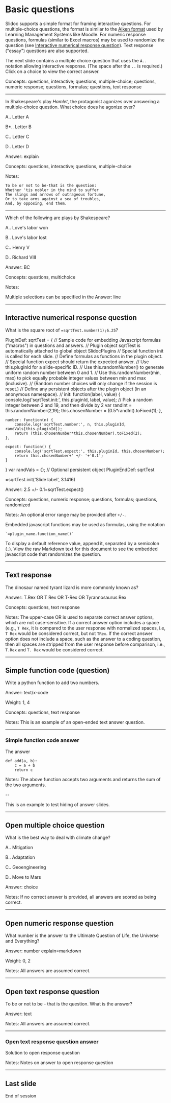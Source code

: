 <!--slidoc-defaults --pace=1 --features=grade_response,quote_response -->
# Basic questions

Slidoc supports a simple format for framing interactive questions.
For multiple-choice questions, the format is similar to the
[Aiken format](https://docs.moodle.org/24/en/Aiken_format) used by
Learning Management Systems like Moodle. For numeric response
questions, formulas (similar to Excel macros) may be used to randomize
the question (see [Interactive numerical response question](#)). Text
response ("essay") questions are also supported.

The next slide contains a multiple choice question that uses the `A.. `
notation allowing interactive response. (The space after the `..` is
required.) Click on a choice to view the correct answer.

Concepts: questions, interactive; questions, multiple-choice;
questions, numeric response; questions, formulas; questions, text
response

<script>
var choices = ['A', 'B', 'C', 'D'];
function randChoice() {return choices[Math.floor(Math.random()*choices.length)];}
var TestScripts = {};
TestScripts.basic = [
  ['-ready'],
  ['+loginPrompt', 0, 500, 'login'],
  ['+lateTokenDialog', 0, 0, 'lateToken', ['none']],
  ['initSession', 0, 0, 'reset'],
  ['initSlideView', 2, 500, 'choice', [randChoice(), 'Just because ...']],
  ['answerTally', 3, 500, 'choice', [randChoice(), 'C']],
  ['answerTally', 4, 500, 'input', [5.5]],
  ['answerTally', 5, 500, 'input', ['T. Rex']],
  ['answerTally', 6, 500, 'textarea', ['def add(a,b):\n    return a+b\n']],
  ['answerTally', 8, 500, 'choice', [randChoice()]],
  ['answerTally', 9, 500, 'input', [42, 'According to Douglas Adams']],
  ['answerTally', 10, 500, 'input', ['To be ...']],
  ['answerTally', 12, 0, 'wait'],
  ['+lastSlideDialog', 0, 0, 'dialogReturn', [true]],
  ['endPaced', 0, 0, 'end']
  ];
Slidoc.enableTesting(Slidoc.getParameter('testscript')||'', TestScripts);
</script>

---

In Shakespeare's play *Hamlet*, the protagonist agonizes over
answering a multiple-choice question. What choice does he agonize
over?

A.. Letter A

B*.. Letter B

C.. Letter C

D.. Letter D

Answer: explain

Concepts: questions, interactive; questions, multiple-choice

Notes:

    To be or not to be-that is the question:
    Whether 'tis nobler in the mind to suffer
    The slings and arrows of outrageous fortune,
    Or to take arms against a sea of troubles,
    And, by opposing, end them. 

---

Which of the following are plays by Shakespeare?

A.. Love's labor won

B.. Love's labor lost

C.. Henry V

D.. Richard VIII

Answer: BC

Concepts: questions, multichoice

Notes:

Multiple selections can be specified in the Answer: line

---

## Interactive numerical response question

What is the square root of `=sqrtTest.number(1);6.25`?

PluginDef: sqrtTest = {
// Sample code for embedding Javascript formulas ("macros") in questions and answers.
// Plugin object sqrtTest is automatically attached to global object SlidocPlugins
// Special function init is called for each slide. 
// Define formulas as functions in the plugin object.
// Special function expect should return the expected answer. 
// Use this.pluginId for a slide-specific ID.
// Use this.randomNumber() to generate uniform random number between 0 and 1.
// Use this.randomNumber(min, max) to pick equally probable integer values between min and max (inclusive).
// (Random number choices will only change if the session is reset.)
// Define any persistent objects after the plugin object (in an anonymous namespace). 
//
    init: function(label, value) {
	    console.log('sqrtTest.init:', this.pluginId, label, value);
  	    // Pick a random integer between 2 and 19, and then divide by 2 
	    var randInt = this.randomNumber(2,19);
	    this.chosenNumber = (0.5*randInt).toFixed(1);
    },

    number: function(n) {
	    console.log('sqrtTest.number:', n, this.pluginId, randVals[this.pluginId]);
	    return (this.chosenNumber*this.chosenNumber).toFixed(2);
    },

    expect: function() {
	    console.log('sqrtTest.expect:', this.pluginId, this.chosenNumber);
	    return this.chosenNumber+' +/- '+'0.1';
    }
}
var randVals = {}; // Optional persistent object
PluginEndDef: sqrtTest

=sqrtTest.init('Slide label', 3.1416)

Answer: 2.5 +/- 0.1=sqrtTest.expect()

Concepts: questions, numeric response; questions, formulas; questions, randomized

Notes: An optional error range may be provided after `+/-`.

Embedded javascript functions may be used as formulas, using the notation

    `=plugin_name.function_name()`

To display a default reference value, append it, separated by a
semicolon (`;`). View the raw Markdown text for this document to see
the embedded javascript code that randomizes the question.


---

## Text response

The dinosaur named tyrant lizard is more commonly known as?

Answer: T.Rex OR T Rex OR T-Rex OR Tyrannosaurus Rex

Concepts: questions, text response

Notes: The upper-case OR is used to separate correct answer options,
which are not case-sensitive. If a correct answer option includes a
space (e.g., `T Rex`, it is compared to the user response with
normalized spaces, i.e, `T Rex` would be considered correct, but not
`TRex`. If the correct answer option does not include a space, such as
the answer to a coding question, then all spaces are stripped from the
user response before comparison, i.e., `T.Rex` and `T. Rex` would be
considered correct.

---

## Simple function code (question)

Write a python function to add two numbers.

Answer: text/x-code

Weight: 1, 4

Concepts: questions, text response 

Notes: This is an example of an open-ended text answer question.

---

### Simple function code answer

The answer

```
def add(a, b):
    c = a + b
    return c
```

Notes: The above function accepts two arguments and returns the sum of
the two arguments.

--

This is an example to test hiding of answer slides.

---

## Open multiple choice question

What is the best way to deal with climate change?

A.. Mitigation

B.. Adaptation

C.. Geoengineering

D.. Move to Mars

Answer: choice

Notes: If no correct answer is provided, all answers are scored as
being correct.

---

## Open numeric response question

What number is the answer to the Ultimate Question of Life, the Universe and Everything?

Answer: number explain=markdown

Weight: 0, 2

Notes: All answers are assumed correct.

---

## Open text response question

To be or not to be - that is the question. What is the answer?

Answer: text

Notes: All answers are assumed correct.

---

### Open text response question answer

Solution to open response question

Notes: Notes on answer to
open response question


---

## Last slide

End of session
